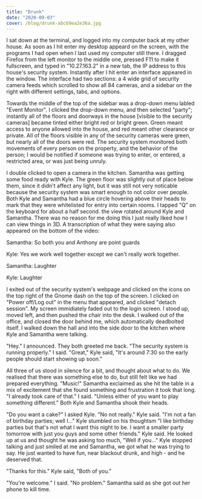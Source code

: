 ```yaml
---
title: "Drunk"
date: "2020-09-03"
cover: /blog/drunk-abc69ea2e36a.jpg
---
```


I sat down at the terminal, and logged into my computer back at my other house. As soon as I hit enter my desktop appeard on the screen, with the programs I had open when I last used my computer still there. I dragged Firefox from the left monitor to the middle one, pressed F11 to make it fullscreen, and typed in "10.27.163.2" in a new tab, the IP address to this house's security system. Instantly after I hit enter an interface appeared in the window. The interface had two sections: a 4 wide grid of security camera feeds which scrolled to show all 84 cameras, and a sidebar on the right with different settings, tabs, and options.

Towards the middle of the top of the sidebar was a drop-down menu labled "Event Monitor". I clicked the drop-down menu, and then selected "party"; instantly all of the floors and doorways in the house [visible to the security cameras] became tinted either bright red or bright green. Green meant access to anyone allowed into the house, and red meant other clearance or private. All of the floors visible in any of the security cameras were green, but nearly all of the doors were red. The security system monitored both movements of every person on the property, and the behavior of the person; I would be notified if someone was trying to enter, or entered, a restricted area, or was just being unruly.

I double clicked to open a camera in the kitchen. Samantha was getting some food ready with Kyle. The green floor was slightly out of place below them, since it didn't affect any light, but it was still not very noticable because the security system was smart enough to not color over people. Both Kyle and Samantha had a blue circle hovering above their heads to mark that they were whitelisted for entry into certain rooms. I tapped "Q" on the keyboard for about a half second. the view rotated around Kyle and Samantha. There was no reason for me doing this I just really liked how I can view things in 3D. A transcription of what they were saying also appeared on the bottom of the video:

Samantha: So both you and Anthony are point guards

Kyle: Yes we work well together except we can't really work together.

Samantha: Laughter

Kyle: Laughter

I exited out of the security system's webpage and clicked on the icons on the top right of the Gnome dash on the top of the screen. I clicked on "Power off/Log out" in the menu that appeared, and clicked "detach session". My screen immidiately faded out to the login screen. I stood up, moved left, and then pushed the chair into the desk. I walked out of the office, and closed the door behind me, which automatically deadbolted itself. I walked down the hall and into the side door to the kitchen where Kyle and Samantha were talking.

"Hey." I announced. They both greeted me back. "The security system is running properly." I said. "Great," Kyle said, "It's around 7:30 so the early people should start showing up soon."

All three of us stood in silence for a bit, and thought about what to do. We realised that there was something else to do, but still felt like we had prepared everything. "Music!" Samantha exclaimed as she hit the table in a mix of excitement that she found something and frustration it took that long. "I already took care of that." I said. "Unless either of you want to play something different." Both Kyle and Samantha shook their heads.

"Do you want a cake?" I asked Kyle. "No not really." Kyle said. "I'm not a fan of birthday parties; well I..." Kyle stumbled on his thoughtsm "I like birthday parties but that's not what I want this night to be. I want a smaller party tomorrow with just you guys and some other friends." Kyle said. He looked up at us and thought he was asking too much, "Well if you..." Kyle stopped talking and just smiled at me and Samantha, we got what he was trying to say. He just wanted to have fun, near blackout drunk, and high - and he deserved that.

"Thanks for this." Kyle said, "Both of you."

"You're welcome." I said. "No problem." Samantha said as she got out her phone to kill time.
